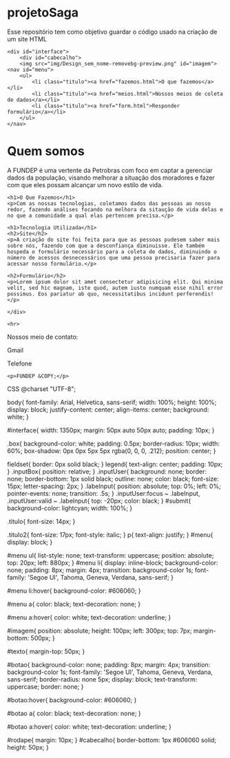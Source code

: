 # projetoSaga
Esse repositório tem como objetivo guardar o código usado na criação de um site 
HTML
<!DOCTYPE html>
<html lang="pt-br">
<head>
    <link rel="shortcut icon" href="img/Black_And_White_Modern_Vintage_Retro_Brand_Logo-removebg-preview.ico" type="image/x-icon">
    <meta charset="UTF-8">
    <meta name="viewport" content="width=device-width, initial-scale=1.0">
    <title>FUNDEP</title>
    <link rel="stylesheet" href="css/estilo.css" type="text/css">
</head>
<body>
    
    <div id="interface">
        <div id="cabecalho">
        <img src="img/Design_sem_nome-removebg-preview.png" id="imagem">
    <nav id="menu">
        <ul>
            <li class="titulo"><a href="fazemos.html">O que fazemos</a></li>
            <li class="titulo"><a href="meios.html">Nossos meios de coleta de dados</a></li>
            <li class="titulo"><a href="form.html">Responder formulário</a></li>
        </ul>
    </nav>
</div>
    <div id="texto">
    <h1>Quem somos</h1>
    <p>A FUNDEP é uma vertente da Petrobras com foco em captar a gerenciar dados da população, visando melhorar a situação dos moradores e fazer com que eles possam alcançar um novo estilo de vida.</p>

    <h1>O Que Fazemos</h1>
    <p>Com as nossas tecnologias, coletamos dados das pessoas ao nosso redor, fazendo análises focando na melhora da sitaução de vida delas e no que a comunidade a qual elas pertencem precisa.</p>

    <h1>Tecnologia Utilizada</h1>
    <h2>Site</h2>
    <p>A criação do site foi feita para que as pessoas pudesem saber mais sobre nós, fazendo com que a desconfiança diminuisse. Ele também hospeda o formulário necessário para a coleta de dados, diminuindo o número de acessos desnecessários que uma pessoa precisaria fazer para acessar nosso formulário.</p>
    
    <h2>Formulário</h2>
    <p>Lorem ipsum dolor sit amet consectetur adipisicing elit. Qui minima velit, sed hic magnam, iste quod, autem iusto numquam esse nihil error possimus. Eos pariatur ab quo, necessitatibus incidunt perferendis!</p>

    </div>
     
    <hr>
<footer id="rodape">
    <p>Nossos meio de contato:</p>
    <p>Gmail</p> 
    <p>Telefone</p> 
    
    <p>FUNDEP &COPY;</p> 
</footer>
</body>
</html>


CSS
@charset "UTF-8";

body{
    font-family: Arial, Helvetica, sans-serif;
    width: 100%;
    height: 100%;
    display: block;
    justify-content: center;
    align-items: center;
    background: white;
}

#interface{
     width: 1350px;
     margin: 50px auto 50px auto; 
     padding: 10px;
}

.box{
    background-color: white;
    padding: 0.5px;
    border-radius: 10px;
    width: 60%;
    box-shadow: 0px 0px 5px 5px rgba(0, 0, 0, .212);
    position: center;
}

fieldset{
    border: 0px solid black;
}
legend{
    text-align: center;
    padding: 10px;
}
.inputBox{
    position: relative;
}
.inputUser{
    background: none;
    border: none;
    border-bottom: 1px solid black;
    outline: none;
    color: black;
    font-size: 15px;
    letter-spacing: 2px;
}
.labelnput{
    position: absolute;
    top: 0%;
    left: 0%;
    pointer-events: none;
    transition: .5s;
}
.inputUser:focus ~ .labelnput,
.inputUser:valid ~ .labelnput{
    top: -20px;
    color: black;
}
#submit{
    background-color: lightcyan;
    width: 100%;
}

.titulo{
    font-size: 14px;
}

.titulo2{
    font-size: 17px;
    font-style: italic;
}
p{
    text-align: justify;
}
#menu{
    display: block;
}

#menu ul{
    list-style: none;
    text-transform: uppercase;
    position: absolute;
    top: 20px;
    left: 880px;
}
#menu li{
    display: inline-block;
    background-color: none;
    padding: 8px;
    margin: 4px;
    transition: background-color 1s;
    font-family: 'Segoe UI', Tahoma, Geneva, Verdana, sans-serif;
}

#menu li:hover{
    background-color: #606060;
}

#menu a{
    color: black;
    text-decoration: none;
}

#menu a:hover{
    color: white;
    text-decoration: underline;
}

#imagem{
    position: absolute;
    height: 100px;
    left: 300px;
    top: 7px;
    margin-bottom: 500px;
}

#texto{
    margin-top: 50px;
}

#botao{
    background-color: none;
    padding: 8px;
    margin: 4px;
    transition: background-color 1s;
    font-family: 'Segoe UI', Tahoma, Geneva, Verdana, sans-serif;
    border-radius: none 5px;
    display: block;
    text-transform: uppercase;
    border: none;
}

#botao:hover{
    background-color: #606060;
}

#botao a{
    color: black;
    text-decoration: none;
}

#botao a:hover{
    color: white;
    text-decoration: underline;
}

#rodape{
    margin: 10px;
}
#cabecalho{
    border-bottom: 1px #606060 solid;
    height: 50px;
}
